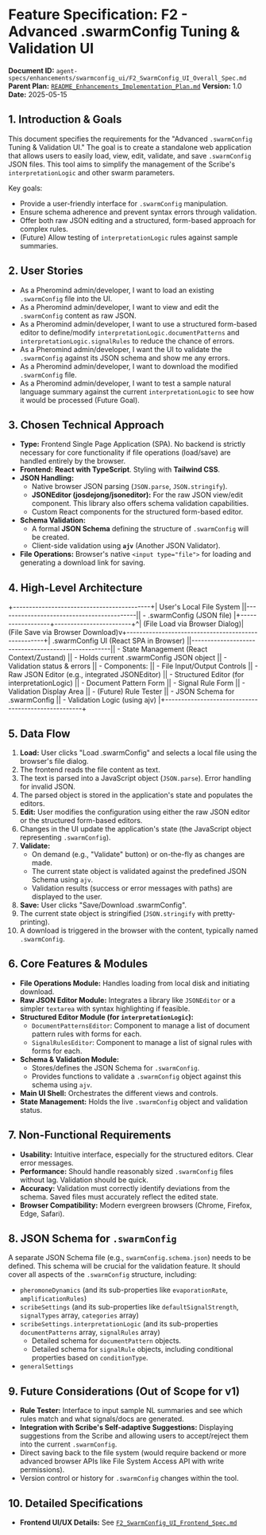 # Feature Specification: F2 - Advanced .swarmConfig Tuning & Validation UI

**Document ID:** `agent-specs/enhancements/swarmconfig_ui/F2_SwarmConfig_UI_Overall_Spec.md`
**Parent Plan:** [`README_Enhancements_Implementation_Plan.md`](../README_Enhancements_Implementation_Plan.md)
**Version:** 1.0
**Date:** 2025-05-15

## 1. Introduction & Goals

This document specifies the requirements for the "Advanced `.swarmConfig` Tuning & Validation UI." The goal is to create a standalone web application that allows users to easily load, view, edit, validate, and save `.swarmConfig` JSON files. This tool aims to simplify the management of the Scribe's `interpretationLogic` and other swarm parameters.

Key goals:
* Provide a user-friendly interface for `.swarmConfig` manipulation.
* Ensure schema adherence and prevent syntax errors through validation.
* Offer both raw JSON editing and a structured, form-based approach for complex rules.
* (Future) Allow testing of `interpretationLogic` rules against sample summaries.

## 2. User Stories

* As a Pheromind admin/developer, I want to load an existing `.swarmConfig` file into the UI.
* As a Pheromind admin/developer, I want to view and edit the `.swarmConfig` content as raw JSON.
* As a Pheromind admin/developer, I want to use a structured form-based editor to define/modify `interpretationLogic.documentPatterns` and `interpretationLogic.signalRules` to reduce the chance of errors.
* As a Pheromind admin/developer, I want the UI to validate the `.swarmConfig` against its JSON schema and show me any errors.
* As a Pheromind admin/developer, I want to download the modified `.swarmConfig` file.
* As a Pheromind admin/developer, I want to test a sample natural language summary against the current `interpretationLogic` to see how it would be processed (Future Goal).

## 3. Chosen Technical Approach

* **Type:** Frontend Single Page Application (SPA). No backend is strictly necessary for core functionality if file operations (load/save) are handled entirely by the browser.
* **Frontend:** **React with TypeScript**. Styling with **Tailwind CSS**.
* **JSON Handling:**
    * Native browser JSON parsing (`JSON.parse`, `JSON.stringify`).
    * **JSONEditor (josdejong/jsoneditor):** For the raw JSON view/edit component. This library also offers schema validation capabilities.
    * Custom React components for the structured form-based editor.
* **Schema Validation:**
    * A formal **JSON Schema** defining the structure of `.swarmConfig` will be created.
    * Client-side validation using **`ajv`** (Another JSON Validator).
* **File Operations:** Browser's native `<input type="file">` for loading and generating a download link for saving.

## 4. High-Level Architecture

+-------------------------------------------+| User's Local File System                  ||-------------------------------------------|| - .swarmConfig (JSON file)                |+------------------+------------------------+^| (File Load via Browser Dialog)| (File Save via Browser Download)v+----------------------------------------------------+| .swarmConfig UI (React SPA in Browser)             ||----------------------------------------------------|| - State Management (React Context/Zustand)         ||   - Holds current .swarmConfig JSON object         ||   - Validation status & errors                     || - Components:                                      ||   - File Input/Output Controls                     ||   - Raw JSON Editor (e.g., integrated JSONEditor)  ||   - Structured Editor (for interpretationLogic)    ||     - Document Pattern Form                        ||     - Signal Rule Form                             ||   - Validation Display Area                        ||   - (Future) Rule Tester                           || - JSON Schema for .swarmConfig                     || - Validation Logic (using ajv)                     |+----------------------------------------------------+
## 5. Data Flow

1.  **Load:** User clicks "Load .swarmConfig" and selects a local file using the browser's file dialog.
2.  The frontend reads the file content as text.
3.  The text is parsed into a JavaScript object (`JSON.parse`). Error handling for invalid JSON.
4.  The parsed object is stored in the application's state and populates the editors.
5.  **Edit:** User modifies the configuration using either the raw JSON editor or the structured form-based editors.
6.  Changes in the UI update the application's state (the JavaScript object representing `.swarmConfig`).
7.  **Validate:**
    * On demand (e.g., "Validate" button) or on-the-fly as changes are made.
    * The current state object is validated against the predefined JSON Schema using `ajv`.
    * Validation results (success or error messages with paths) are displayed to the user.
8.  **Save:** User clicks "Save/Download .swarmConfig".
9.  The current state object is stringified (`JSON.stringify` with pretty-printing).
10. A download is triggered in the browser with the content, typically named `.swarmConfig`.

## 6. Core Features & Modules

* **File Operations Module:** Handles loading from local disk and initiating download.
* **Raw JSON Editor Module:** Integrates a library like `JSONEditor` or a simpler `textarea` with syntax highlighting if feasible.
* **Structured Editor Module (for `interpretationLogic`):**
    * `DocumentPatternsEditor`: Component to manage a list of document pattern rules with forms for each.
    * `SignalRulesEditor`: Component to manage a list of signal rules with forms for each.
* **Schema & Validation Module:**
    * Stores/defines the JSON Schema for `.swarmConfig`.
    * Provides functions to validate a `.swarmConfig` object against this schema using `ajv`.
* **Main UI Shell:** Orchestrates the different views and controls.
* **State Management:** Holds the live `.swarmConfig` object and validation status.

## 7. Non-Functional Requirements

* **Usability:** Intuitive interface, especially for the structured editors. Clear error messages.
* **Performance:** Should handle reasonably sized `.swarmConfig` files without lag. Validation should be quick.
* **Accuracy:** Validation must correctly identify deviations from the schema. Saved files must accurately reflect the edited state.
* **Browser Compatibility:** Modern evergreen browsers (Chrome, Firefox, Edge, Safari).

## 8. JSON Schema for `.swarmConfig`

A separate JSON Schema file (e.g., `swarmConfig.schema.json`) needs to be defined. This schema will be crucial for the validation feature. It should cover all aspects of the `.swarmConfig` structure, including:
* `pheromoneDynamics` (and its sub-properties like `evaporationRate`, `amplificationRules`)
* `scribeSettings` (and its sub-properties like `defaultSignalStrength`, `signalTypes` array, `categories` array)
* `scribeSettings.interpretationLogic` (and its sub-properties `documentPatterns` array, `signalRules` array)
    * Detailed schema for `documentPattern` objects.
    * Detailed schema for `signalRule` objects, including conditional properties based on `conditionType`.
* `generalSettings`

## 9. Future Considerations (Out of Scope for v1)

* **Rule Tester:** Interface to input sample NL summaries and see which rules match and what signals/docs are generated.
* **Integration with Scribe's Self-adaptive Suggestions:** Displaying suggestions from the Scribe and allowing users to accept/reject them into the current `.swarmConfig`.
* Direct saving back to the file system (would require backend or more advanced browser APIs like File System Access API with write permissions).
* Version control or history for `.swarmConfig` changes within the tool.

## 10. Detailed Specifications

* **Frontend UI/UX Details:** See [`F2_SwarmConfig_UI_Frontend_Spec.md`](./F2_SwarmConfig_UI_Frontend_Spec.md)
